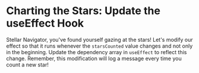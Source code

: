 # Charting the Stars: Update the useEffect Hook

Stellar Navigator, you've found yourself gazing at the stars! Let's modify our effect so that it runs whenever the `starsCounted` value changes and not only in the beginning. Update the dependency array in `useEffect` to reflect this change. Remember, this modification will log a message every time you count a new star!